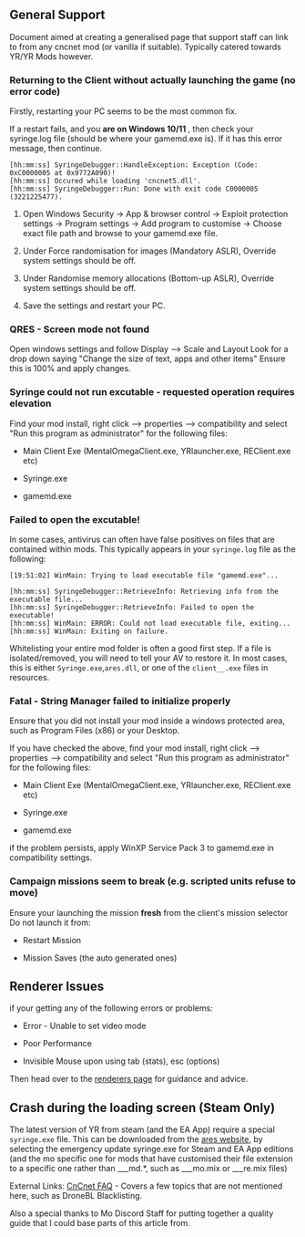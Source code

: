 ## General Support

Document aimed at creating a generalised page that support staff can link to from any cncnet mod (or vanilla if suitable). Typically catered towards YR/YR Mods however.



### Returning to the Client without actually launching the game (no error code)

Firstly, restarting your PC seems to be the most common fix.

If a restart fails, and you **are on Windows 10/11** , then check your syringe.log file (should be where your gamemd.exe is). If it has this error message, then continue.
```
[hh:mm:ss] SyringeDebugger::HandleException: Exception (Code: 0xC0000005 at 0x9772A090)!
[hh:mm:ss] Occured while loading 'cncnet5.dll'.
[hh:mm:ss] SyringeDebugger::Run: Done with exit code C0000005 (3221225477).
```
1. Open Windows Security -> App & browser control -> Exploit protection settings -> Program settings -> Add program to customise -> Choose exact file path and browse to your gamemd.exe file.

2. Under Force randomisation for images (Mandatory ASLR), Override system settings should be off.

3. Under Randomise memory allocations (Bottom-up ASLR), Override system settings should be off.

4. Save the settings and restart your PC.

### QRES - Screen mode not found

Open windows settings and follow Display --> Scale and Layout
Look for a drop down saying "Change the size of text, apps and other items"
Ensure this is 100% and apply changes.

### Syringe could not run excutable - requested operation requires elevation

Find your mod install, right click --> properties --> compatibility and select "Run this program as administrator" for the following files:

- Main Client Exe (MentalOmegaClient.exe, YRlauncher.exe, REClient.exe etc)

- Syringe.exe

- gamemd.exe


### Failed to open the excutable!

In some cases, antivirus can often have false positives on files that are contained within mods. This typically appears in your `syringe.log` file as the following:

```
[19:51:02] WinMain: Trying to load executable file "gamemd.exe"...

[hh:mm:ss] SyringeDebugger::RetrieveInfo: Retrieving info from the executable file...
[hh:mm:ss] SyringeDebugger::RetrieveInfo: Failed to open the executable!
[hh:mm:ss] WinMain: ERROR: Could not load executable file, exiting...
[hh:mm:ss] WinMain: Exiting on failure.

```
 Whitelisting your entire mod folder is often a good first step. If a file is isolated/removed, you will need to tell your AV to restore it. In most cases, this is either `Syringe.exe`,`ares.dll`, or one of the `client__.exe` files in resources.

### Fatal - String Manager failed to initialize properly

Ensure that you did not install your mod inside a windows protected area, such as Program Files (x86) or your Desktop.

If you have checked the above, find your mod install, right click --> properties --> compatibility and select "Run this program as administrator" for the following files:

- Main Client Exe (MentalOmegaClient.exe, YRlauncher.exe, REClient.exe etc)

- Syringe.exe

- gamemd.exe

if the problem persists, apply WinXP Service Pack 3 to gamemd.exe in compatibility settings.

### Campaign missions seem to break (e.g. scripted units refuse to move)

Ensure your launching the mission **fresh** from the client's mission selector
Do not launch it from:

- Restart Mission

- Mission Saves (the auto generated ones)

## Renderer Issues

if your getting any of the following errors or problems:

- Error - Unable to set video mode

- Poor Performance

- Invisible Mouse upon using tab (stats), esc (options)

Then head over to the [renderers page](https://cc-resource-docs.readthedocs.io/rendererresources/) for guidance and advice.

## Crash during the loading screen (Steam Only)

The latest version of YR from steam (and the EA App) require a special `syringe.exe` file. This can be downloaded from the [ares website](https://launchpad.net/ares/+download), by selecting the emergency update syringe.exe for Steam and EA App editions (and the mo specific one for mods that have customised their file extension to a specific one rather than ___md.*, such as ___mo.mix or ___re.mix files)

External Links:
[CnCnet FAQ](https://forums.cncnet.org/topic/6866-frequently-asked-questions/) - Covers a few topics that are not mentioned here, such as DroneBL Blacklisting.

 Also a special thanks to Mo Discord Staff for putting together a quality guide that I could base parts of this article from.
